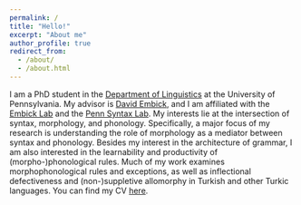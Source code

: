 ```yaml
---
permalink: /
title: "Hello!"
excerpt: "About me"
author_profile: true
redirect_from: 
  - /about/
  - /about.html
---
```


I am a PhD student in the [Department of Linguistics](https://www.ling.upenn.edu) at the University of Pennsylvania. My advisor is [David Embick](https://www.ling.upenn.edu/~embick/), and I am affiliated with the [Embick Lab](https://web.sas.upenn.edu/embick-lab/) and the [Penn Syntax Lab](https://web.sas.upenn.edu/syntax-lab/). My interests lie at the intersection of syntax, morphology, and phonology. Specifically, a major focus of my research is understanding the role of morphology as a mediator between syntax and phonology. Besides my interest in the architecture of grammar, I am also interested in the learnability and productivity of (morpho-)phonological rules. Much of my work examines morphophonological rules and exceptions, as well as inflectional defectiveness and (non-)suppletive allomorphy in Turkish and other Turkic languages. You can find my CV [here](https://github.com/muhammedileri/muhammedileri.github.io/blob/master/files/CV_muhammedileri.pdf?raw=true).
